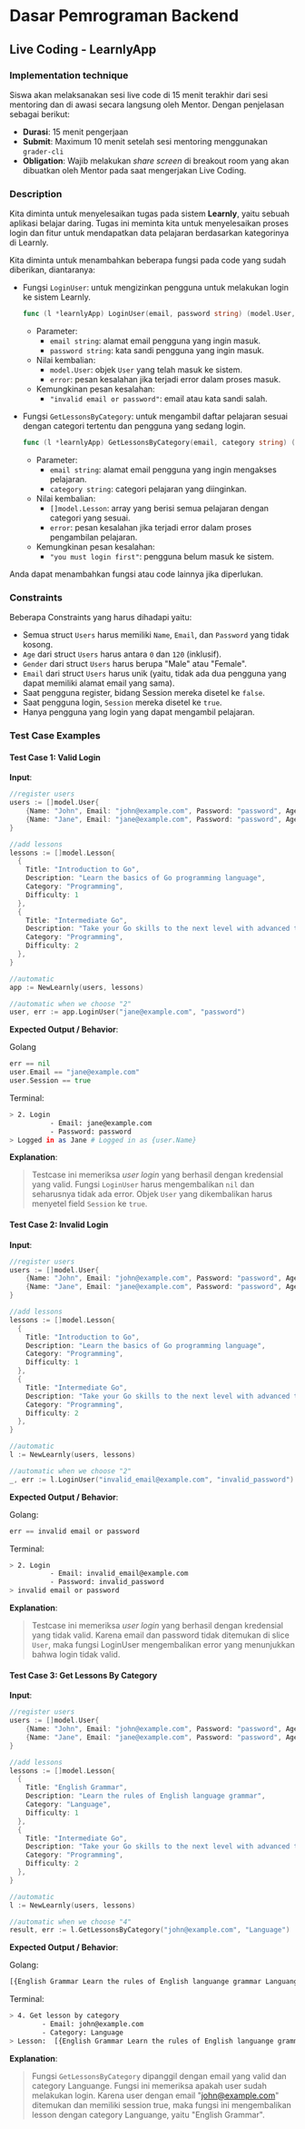 # Dasar Pemrograman Backend

## Live Coding - LearnlyApp

### Implementation technique

Siswa akan melaksanakan sesi live code di 15 menit terakhir dari sesi mentoring dan di awasi secara langsung oleh Mentor. Dengan penjelasan sebagai berikut:

- **Durasi**: 15 menit pengerjaan
- **Submit**: Maximum 10 menit setelah sesi mentoring menggunakan `grader-cli`
- **Obligation**: Wajib melakukan _share screen_ di breakout room yang akan dibuatkan oleh Mentor pada saat mengerjakan Live Coding.

### Description

Kita diminta untuk menyelesaikan tugas pada sistem **Learnly**, yaitu sebuah aplikasi belajar daring. Tugas ini meminta kita untuk menyelesaikan proses login dan fitur untuk mendapatkan data pelajaran berdasarkan kategorinya di Learnly.

Kita diminta untuk menambahkan beberapa fungsi pada code yang sudah diberikan, diantaranya:

- Fungsi `LoginUser`: untuk mengizinkan pengguna untuk melakukan login ke sistem Learnly.

  ```go
  func (l *learnlyApp) LoginUser(email, password string) (model.User, error)
  ```

  - Parameter:
    - `email string`: alamat email pengguna yang ingin masuk.
    - `password string`: kata sandi pengguna yang ingin masuk.
  - Nilai kembalian:
    - `model.User`: objek `User` yang telah masuk ke sistem.
    - `error`: pesan kesalahan jika terjadi error dalam proses masuk.
  - Kemungkinan pesan kesalahan:
    - `"invalid email or password"`: email atau kata sandi salah.

- Fungsi `GetLessonsByCategory`: untuk mengambil daftar pelajaran sesuai dengan categori tertentu dan pengguna yang sedang login.

  ```go
  func (l *learnlyApp) GetLessonsByCategory(email, category string) ([]model.Lesson, error)
  ```

  - Parameter:
    - `email string`: alamat email pengguna yang ingin mengakses pelajaran.
    - `category string`: categori pelajaran yang diinginkan.
  - Nilai kembalian:
    - `[]model.Lesson`: array yang berisi semua pelajaran dengan categori yang sesuai.
    - `error`: pesan kesalahan jika terjadi error dalam proses pengambilan pelajaran.
  - Kemungkinan pesan kesalahan:
    - `"you must login first"`: pengguna belum masuk ke sistem.

Anda dapat menambahkan fungsi atau code lainnya jika diperlukan.

### Constraints

Beberapa Constraints yang harus dihadapi yaitu:

- Semua struct `Users` harus memiliki `Name`, `Email`, dan `Password` yang tidak kosong.
- `Age` dari struct `Users` harus antara `0` dan `120` (inklusif).
- `Gender` dari struct `Users` harus berupa "Male" atau "Female".
- `Email` dari struct `Users` harus unik (yaitu, tidak ada dua pengguna yang dapat memiliki alamat email yang sama).
- Saat pengguna register, bidang Session mereka disetel ke `false`.
- Saat pengguna login, `Session` mereka disetel ke `true`.
- Hanya pengguna yang login yang dapat mengambil pelajaran.

### Test Case Examples

#### Test Case 1: Valid Login

**Input**:

```go
//register users
users := []model.User{
    {Name: "John", Email: "john@example.com", Password: "password", Age: 25, Gender: "Male"},
    {Name: "Jane", Email: "jane@example.com", Password: "password", Age: 30, Gender: "Female"},
}

//add lessons
lessons := []model.Lesson{
  {
    Title: "Introduction to Go", 
    Description: "Learn the basics of Go programming language", 
    Category: "Programming", 
    Difficulty: 1
  },
  {
    Title: "Intermediate Go", 
    Description: "Take your Go skills to the next level with advanced topics", 
    Category: "Programming", 
    Difficulty: 2
  },
}

//automatic
app := NewLearnly(users, lessons)

//automatic when we choose "2"
user, err := app.LoginUser("jane@example.com", "password")
```

**Expected Output / Behavior**:

Golang

```go
err == nil
user.Email == "jane@example.com"
user.Session == true
```

Terminal:

```bash
> 2. Login
          - Email: jane@example.com
          - Password: password
> Logged in as Jane # Logged in as {user.Name}
```

**Explanation**:

> Testcase ini memeriksa _user login_ yang berhasil dengan kredensial yang valid. Fungsi `LoginUser` harus mengembalikan `nil` dan seharusnya tidak ada error. Objek `User` yang dikembalikan harus menyetel field `Session` ke `true`.

#### Test Case 2: Invalid Login

**Input**:

```go
//register users
users := []model.User{
    {Name: "John", Email: "john@example.com", Password: "password", Age: 25, Gender: "Male"},
    {Name: "Jane", Email: "jane@example.com", Password: "password", Age: 30, Gender: "Female"},
}

//add lessons
lessons := []model.Lesson{
  {
    Title: "Introduction to Go", 
    Description: "Learn the basics of Go programming language", 
    Category: "Programming", 
    Difficulty: 1
  },
  {
    Title: "Intermediate Go", 
    Description: "Take your Go skills to the next level with advanced topics", 
    Category: "Programming", 
    Difficulty: 2
  },
}

//automatic
l := NewLearnly(users, lessons)

//automatic when we choose "2"
_, err := l.LoginUser("invalid_email@example.com", "invalid_password")
```

**Expected Output / Behavior**:

Golang:

```go
err == invalid email or password
```

Terminal:

```bash
> 2. Login
          - Email: invalid_email@example.com
          - Password: invalid_password
> invalid email or password
```

**Explanation**:

> Testcase ini memeriksa _user login_ yang berhasil dengan kredensial yang tidak valid. Karena email dan password tidak ditemukan di slice `User`, maka fungsi LoginUser mengembalikan error yang menunjukkan bahwa login tidak valid.

#### Test Case 3: Get Lessons By Category

**Input**:

```go
//register users
users := []model.User{
    {Name: "John", Email: "john@example.com", Password: "password", Age: 25, Gender: "Male"},
    {Name: "Jane", Email: "jane@example.com", Password: "password", Age: 30, Gender: "Female"},
}

//add lessons
lessons := []model.Lesson{
  {
    Title: "English Grammar", 
    Description: "Learn the rules of English language grammar", 
    Category: "Language", 
    Difficulty: 1
  },
  {
    Title: "Intermediate Go", 
    Description: "Take your Go skills to the next level with advanced topics", 
    Category: "Programming", 
    Difficulty: 2
  },
}

//automatic
l := NewLearnly(users, lessons)

//automatic when we choose "4"
result, err := l.GetLessonsByCategory("john@example.com", "Language")
```

**Expected Output / Behavior**:

Golang:

```bash
[{English Grammar Learn the rules of English languange grammar Languange 1}], nil
```

Terminal:

```bash
> 4. Get lesson by category
        - Email: john@example.com
        - Category: Language
> Lesson:  [{English Grammar Learn the rules of English languange grammar Languange 1}]
```

**Explanation**:

> Fungsi `GetLessonsByCategory` dipanggil dengan email yang valid dan category Languange. Fungsi ini memeriksa apakah user sudah melakukan login. Karena user dengan email "john@example.com" ditemukan dan memiliki session true, maka fungsi ini mengembalikan lesson dengan category Languange, yaitu "English Grammar".
